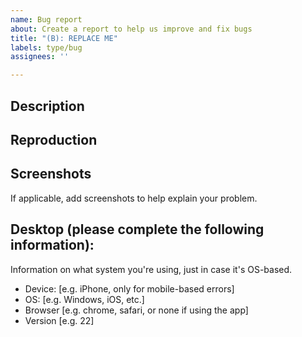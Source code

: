 ```yaml
---
name: Bug report
about: Create a report to help us improve and fix bugs
title: "(B): REPLACE ME"
labels: type/bug
assignees: ''

---
```


## Description

<!-- A clear and concise description of what the bug is. -->

## Reproduction

<!-- Stops on how to reproduce this bug, if possible. -->


## Screenshots

If applicable, add screenshots to help explain your problem.

## Desktop (please complete the following information):

Information on what system you're using, just in case it's OS-based.

 - Device: [e.g. iPhone, only for mobile-based errors]
 - OS: [e.g. Windows, iOS, etc.]
 - Browser [e.g. chrome, safari, or none if using the app]
 - Version [e.g. 22]
